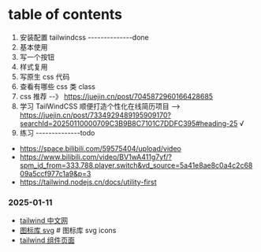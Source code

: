 # table of contents

1. 安装配置 tailwindcss
   --------------done
2. 基本使用
3. 写一个按钮
4. 样式复用
5. 写原生 css 代码
6. 查看有哪些 css 类 class
7. css 推荐 --》 https://juejin.cn/post/7045872960166428685
8. 学习 TailWindCSS 顺便打造个性化在线简历项目 --> https://juejin.cn/post/7334929489195909170?searchId=20250110000709C3B9B8C7101C7DDFC395#heading-25 √
9. 练习
   --------------todo

- https://space.bilibili.com/59575404/upload/video
- https://www.bilibili.com/video/BV1wA411g7yf/?spm_id_from=333.788.player.switch&vd_source=5a41e8ae8c0a4c2c6809a5ccf977c1a9&p=3
- https://tailwind.nodejs.cn/docs/utility-first

### 2025-01-11

- [tailwind 中文网](https://tailwind.nodejs.cn/docs/hover-focus-and-other-states#-1)
- [图标库 svg](https://heroicons.com/outline) # 图标库 svg icons
- [tailwind 组件页面](https://www.uibak.com/components/alert)
